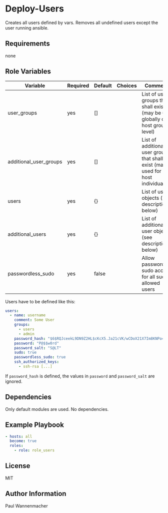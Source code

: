 # Deploy-Users

Creates all users defined by vars. Removes all undefined users except the user running ansible.

## Requirements

none

## Role Variables

| Variable               | Required | Default | Choices | Comments                                                                                 |
|------------------------|----------|---------|---------|------------------------------------------------------------------------------------------|
| user_groups            | yes      | []      |         | List of user groups that shall exist (may be used globally or at host group level)       |
| additional_user_groups | yes      | []      |         | List of additional user groups that shall exist (may be used for each host individually) |
| users                  | yes      | {}      |         | List of user objects (see description below)                                             |
| additional_users       | yes      | {}      |         | List of additional user objects (see description below)                                  |
| passwordless_sudo      | yes      | false   |         | Allow passwordless sudo access for all sudo allowed users                                |

Users have to be defined like this:

```yaml
users:
  - name: username
    comment: Some User
    groups:
      - users
      - admin
    password_hash: "$6$RQJceekL9DN9Z2HL$cKcX5.Ja21cVK/wCDoX21X7Im8KNPo43WLUbJFBNcSuJRUvDwIzj2HaT/oQqNiV8YEjsRaxKLTUHz1zIthe6D1"
    password: "P@$$w0rd"
    password_salt: "S@LT"
    sudo: true
    passwordless_sudo: true
    ssh_authorized_keys:
      - ssh-rsa [...]
```

If `password_hash` is defined, the values in `password` and `password_salt` are ignored.

## Dependencies

Only default modules are used. No dependencies.

## Example Playbook

```yaml
- hosts: all
  become: true
  roles:
    - role: role_users
```

## License

MIT

## Author Information

Paul Wannenmacher
